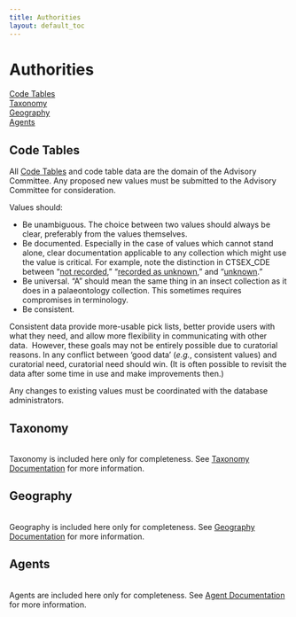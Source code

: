 ```yaml
---
title: Authorities
layout: default_toc
---
```


# Authorities

<div class="anchors">

[Code Tables](#codetable)\
[Taxonomy](#taxonomy)\
[Geography](#geography)\
[Agents](#agents)

</div>

## Code Tables

All [Code
Tables](http://arctos.database.museum/info/ctDocumentation.cfm) and code
table data are the domain of the Advisory Committee. Any proposed new
values must be submitted to the Advisory Committee for consideration.

Values should:

-   Be unambiguous. The choice between two values should always be
    clear, preferably from the values themselves.
-   Be documented. Especially in the case of values which cannot stand
    alone, clear documentation applicable to any collection which might
    use the value is critical. For example, note the distinction in
    CTSEX\_CDE between “[not
    recorded](http://arctos.database.museum/info/ctDocumentation.cfm?table=CTSEX_CDE&field=not%20recorded),”
    “[recorded as
    unknown](http://arctos.database.museum/info/ctDocumentation.cfm?table=CTSEX_CDE&field=recorded%20as%20unknown),”
    and
    “[unknown](http://arctos.database.museum/info/ctDocumentation.cfm?table=CTSEX_CDE&field=unknown).”
-   Be universal. “A” should mean the same thing in an insect collection
    as it does in a palaeontology collection. This sometimes requires
    compromises in terminology.
-   Be consistent.

Consistent data provide more-usable pick lists, better provide users
with what they need, and allow more flexibility in communicating with
other data.  However, these goals may not be entirely possible due to
curatorial reasons. In any conflict between ‘good data’ (*e.g.*,
consistent values) and curatorial need, curatorial need should win. (It
is often possible to revisit the data after some time in use and make
improvements then.)

Any changes to existing values must be coordinated with the database
administrators.

## Taxonomy

[]()\
Taxonomy is included here only for completeness. See [Taxonomy
Documentation](/documentation/identification/taxonomy/)[]() for more
information.

## Geography

[]()\
Geography is included here only for completeness. See [Geography
Documentation](/documentation/places/higher-geography/)[]() for more
information.

## Agents

[]()\
Agents are included here only for completeness. See [Agent
Documentation](/documentation/agent/)[]() for more information.
